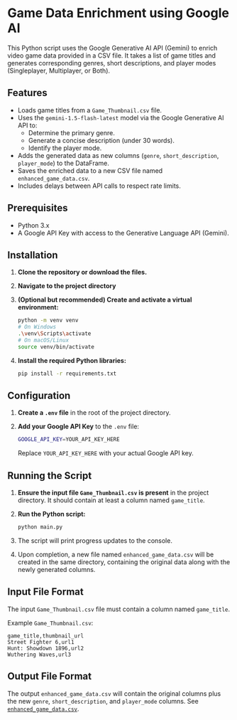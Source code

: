 # Game Data Enrichment using Google AI

This Python script uses the Google Generative AI API (Gemini) to enrich video game data provided in a CSV file. It takes a list of game titles and generates corresponding genres, short descriptions, and player modes (Singleplayer, Multiplayer, or Both).

## Features

- Loads game titles from a `Game_Thumbnail.csv` file.
- Uses the `gemini-1.5-flash-latest` model via the Google Generative AI API to:
  - Determine the primary genre.
  - Generate a concise description (under 30 words).
  - Identify the player mode.
- Adds the generated data as new columns (`genre`, `short_description`, `player_mode`) to the DataFrame.
- Saves the enriched data to a new CSV file named `enhanced_game_data.csv`.
- Includes delays between API calls to respect rate limits.

## Prerequisites

- Python 3.x
- A Google API Key with access to the Generative Language API (Gemini).

## Installation

1. **Clone the repository or download the files.**
2. **Navigate to the project directory**
3. **(Optional but recommended) Create and activate a virtual environment:**

   ```bash
   python -m venv venv
   # On Windows
   .\venv\Scripts\activate
   # On macOS/Linux
   source venv/bin/activate
   ```

4. **Install the required Python libraries:**

   ```bash
   pip install -r requirements.txt
   ```

## Configuration

1. **Create a `.env` file** in the root of the project directory.
2. **Add your Google API Key** to the `.env` file:

   ```bash
   GOOGLE_API_KEY=YOUR_API_KEY_HERE
   ```

   Replace `YOUR_API_KEY_HERE` with your actual Google API key.

## Running the Script

1. **Ensure the input file `Game_Thumbnail.csv` is present** in the project directory. It should contain at least a column named `game_title`.
2. **Run the Python script:**

   ```bash
   python main.py
   ```

3. The script will print progress updates to the console.
4. Upon completion, a new file named `enhanced_game_data.csv` will be created in the same directory, containing the original data along with the newly generated columns.

## Input File Format

The input `Game_Thumbnail.csv` file must contain a column named `game_title`.

Example `Game_Thumbnail.csv`:

```csv
game_title,thumbnail_url
Street Fighter 6,url1
Hunt: Showdown 1896,url2
Wuthering Waves,url3
```

## Output File Format

The output `enhanced_game_data.csv` will contain the original columns plus the new `genre`, `short_description`, and `player_mode` columns. See [`enhanced_game_data.csv`](https://github.com/Markkreel/Game-Data-Enrichment-using-Google-AI/blob/main/enhanced_game_data.csv).
